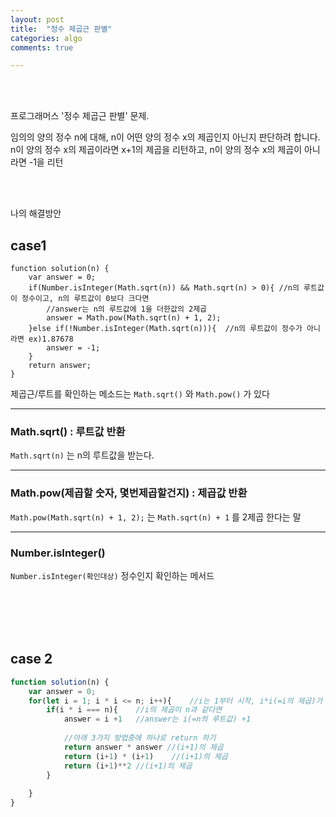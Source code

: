 ```yaml
---
layout: post
title:  "정수 제곱근 판별"
categories: algo
comments: true

---
```




<br>

<br>

프로그래머스 '정수 제곱근 판별' 문제.

임의의 양의 정수 n에 대해, n이 어떤 양의 정수 x의 제곱인지 아닌지 판단하려 합니다.
n이 양의 정수 x의 제곱이라면 x+1의 제곱을 리턴하고, n이 양의 정수 x의 제곱이 아니라면 -1을 리턴

<br>

<br>

나의 해결방안

## case1

~~~Js
function solution(n) {
    var answer = 0;
    if(Number.isInteger(Math.sqrt(n)) && Math.sqrt(n) > 0){	//n의 루트값이 정수이고, n의 루트값이 0보다 크다면
      	//answer는 n의 루트값에 1을 더한값의 2제곱
        answer = Math.pow(Math.sqrt(n) + 1, 2);
    }else if(!Number.isInteger(Math.sqrt(n))){	//n의 루트값이 정수가 아니라면 ex)1.87678
        answer = -1;
    }
    return answer;
}
~~~



제곱근/루트를 확인하는 메소드는 `Math.sqrt()` 와 `Math.pow()` 가 있다

---

### Math.sqrt() : 루트값 반환

`Math.sqrt(n)` 는 n의 루트값을 받는다.

---

### Math.pow(제곱할 숫자, 몇번제곱할건지) : 제곱값 반환

`Math.pow(Math.sqrt(n) + 1, 2);` 는 `Math.sqrt(n) + 1` 를 2제곱 한다는 말

---

### Number.isInteger()

`Number.isInteger(확인대상)` 정수인지 확인하는 메서드

<br>

<br>

<br>

<br>

## case 2

~~~js
function solution(n) {
    var answer = 0;
    for(let i = 1; i * i <= n; i++){	//i는 1부터 시작, i*i(=i의 제곱)가 n보다 작거나 같을때까지 i를 +해준다
        if(i * i === n){	//i의 제곱이 n과 같다면
            answer = i +1	//answer는 i(=n의 루트값) +1
          
          	//아래 3가지 방법중에 하나로 return 하기
            return answer * answer //(i+1)의 제곱
            return (i+1) * (i+1)	//(i+1)의 제곱
            return (i+1)**2	//(i+1)의 제곱
        }
        
    }
}
~~~





<br>

<br>



<br>

<br>

 





 


